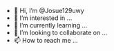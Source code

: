 - 👋 Hi, I’m @Josue129uwy
- 👀 I’m interested in ...
- 🌱 I’m currently learning ...
- 💞️ I’m looking to collaborate on ...
- 📫 How to reach me ...

<!---
Josue129uwy/Josue129uwy is a ✨ special ✨ repository because its `README.md` (this file) appears on your GitHub profile.
You can click the Preview link to take a look at your changes.
--->
